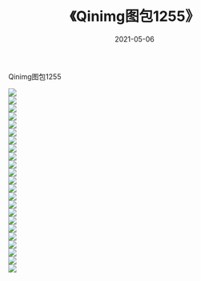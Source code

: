 ﻿---
layout: post
title:  《Qinimg图包1255》
date:   2021-05-06
img: http://imgx.orgx.ga/Qinimg图包/Qinimg图包1255/000.jpg
categories: [美女, 清纯, 唯美]
---

Qinimg图包1255

 ![](http://imgx.orgx.ga/Qinimg图包/Qinimg图包1255/001.jpg) <br>![](http://imgx.orgx.ga/Qinimg图包/Qinimg图包1255/002.jpg) <br>![](http://imgx.orgx.ga/Qinimg图包/Qinimg图包1255/003.jpg) <br>![](http://imgx.orgx.ga/Qinimg图包/Qinimg图包1255/004.jpg) <br>![](http://imgx.orgx.ga/Qinimg图包/Qinimg图包1255/005.jpg) <br>![](http://imgx.orgx.ga/Qinimg图包/Qinimg图包1255/006.jpg) <br>![](http://imgx.orgx.ga/Qinimg图包/Qinimg图包1255/007.jpg) <br>![](http://imgx.orgx.ga/Qinimg图包/Qinimg图包1255/008.jpg) <br>![](http://imgx.orgx.ga/Qinimg图包/Qinimg图包1255/009.jpg) <br>![](http://imgx.orgx.ga/Qinimg图包/Qinimg图包1255/010.jpg) <br>![](http://imgx.orgx.ga/Qinimg图包/Qinimg图包1255/011.jpg) <br>![](http://imgx.orgx.ga/Qinimg图包/Qinimg图包1255/012.jpg) <br>![](http://imgx.orgx.ga/Qinimg图包/Qinimg图包1255/013.jpg) <br>![](http://imgx.orgx.ga/Qinimg图包/Qinimg图包1255/014.jpg) <br>![](http://imgx.orgx.ga/Qinimg图包/Qinimg图包1255/015.jpg) <br>![](http://imgx.orgx.ga/Qinimg图包/Qinimg图包1255/016.jpg) <br>![](http://imgx.orgx.ga/Qinimg图包/Qinimg图包1255/017.jpg) <br>![](http://imgx.orgx.ga/Qinimg图包/Qinimg图包1255/018.jpg) <br>![](http://imgx.orgx.ga/Qinimg图包/Qinimg图包1255/019.jpg) <br>![](http://imgx.orgx.ga/Qinimg图包/Qinimg图包1255/020.jpg) <br>![](http://imgx.orgx.ga/Qinimg图包/Qinimg图包1255/021.jpg) <br>![](http://imgx.orgx.ga/Qinimg图包/Qinimg图包1255/022.jpg) <br>![](http://imgx.orgx.ga/Qinimg图包/Qinimg图包1255/023.jpg) <br>